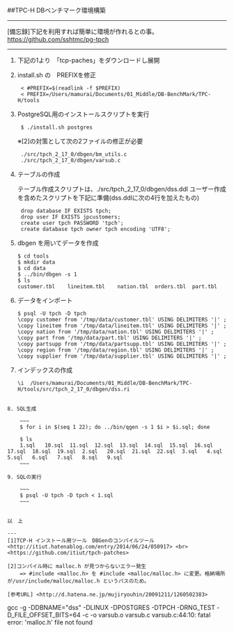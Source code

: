 ##TPC-H DBベンチマーク環境構築----[備忘録]下記を利用すれば簡単に環境が作れるとの事。	<https://github.com/sshtmc/pg-tpch>----1. 下記の1より　「tcp-paches」をダウンロードし展開2. install.sh の　PREFIXを修正		< #PREFIX=$(readlink -f $PREFIX)		< PREFIX=/Users/mamurai/Documents/01_Middle/DB-BenchMark/TPC-H/tools3. PostgreSQL用のインストールスクリプトを実行	
		$ ./install.sh postgres	※[2]の対策として次の2ファイルの修正が必要		./src/tpch_2_17_0/dbgen/bm_utils.c		./src/tpch_2_17_0/dbgen/varsub.c4. テーブルの作成	テーブル作成スクリプトは、./src/tpch_2_17_0/dbgen/dss.ddlユーザー作成を含めたスクリプトを下記に準備(dss.ddlに次の4行を加えたもの)		drop database IF EXISTS tpch;		drop user IF EXISTS jpcustomers;		create user tpch PASSWORD 'tpch';		create database tpch owner tpch encoding 'UTF8';
5. dbgen を用いてデータを作成	~~~	$ cd tools	$ mkdir data	$ cd data	$ ../bin/dbgen -s 1	$ ls	customer.tbl	lineitem.tbl	nation.tbl	orders.tbl	part.tbl	~~~6. データをインポート	~~~	$ psql -U tpch -D tpch	\copy customer from '/tmp/data/customer.tbl' USING DELIMITERS '|' ;	\copy lineitem from '/tmp/data/lineitem.tbl' USING DELIMITERS '|' ;	\copy nation from '/tmp/data/nation.tbl' USING DELIMITERS '|' ;	\copy part from '/tmp/data/part.tbl' USING DELIMITERS '|' ;	\copy partsupp from '/tmp/data/partsupp.tbl' USING DELIMITERS '|' ;	\copy region from '/tmp/data/region.tbl' USING DELIMITERS '|' ;	\copy supplier from '/tmp/data/supplier.tbl' USING DELIMITERS '|' ;	~~~	7. インデックスの作成	~~~	\i  /Users/mamurai/Documents/01_Middle/DB-BenchMark/TPC-H/tools/src/tpch_2_17_0/dbgen/dss.ri~~~8. SQL生成	~~~	$ for i in $(seq 1 22); do ../bin/qgen -s 1 $i > $i.sql; done	$ ls	1.sql	10.sql	11.sql	12.sql	13.sql	14.sql	15.sql	16.sql	17.sql	18.sql	19.sql	2.sql	20.sql	21.sql	22.sql	3.sql	4.sql	5.sql	6.sql	7.sql	8.sql	9.sql	~~~9. SQLの実行	~~~	$ psql -U tpch -D tpch < 1.sql	~~~以　上---[1]TCP-H インストール用ツール　DBGenのコンパイルツール<http://itiut.hatenablog.com/entry/2014/06/24/050917> <br><https://github.com/itiut/tpch-patches>[2]コンパイル時に malloc.h が見つからないエラー発生	=> #include <malloc.h> を #include <malloc/malloc.h> に変更。格納場所が/usr/include/malloc/malloc.h というパスのため。[参考URL] <http://d.hatena.ne.jp/mujiryouhin/20091211/1260502383>~~~gcc -g -DDBNAME=\"dss\" -DLINUX -DPOSTGRES -DTPCH -DRNG_TEST -D_FILE_OFFSET_BITS=64    -c -o varsub.o varsub.cvarsub.c:44:10: fatal error: 'malloc.h' file not found~~~